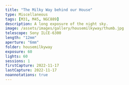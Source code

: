```yaml
---
title: "The Milky Way behind our House"
type: Miscellaneous
tags: [M31, M45, NGC889]
description: A long exposure of the night sky.
image: /assets/images/gallery/housemilkyway/thumb.jpg
telescope: Sony ILCE-6300
length: "12mm"
aperture: "6mm"
folder: housemilkyway
exposure: 60
lights: 60
sessions: 1
firstCapture: 2022-11-17 
lastCapture: 2022-11-17
noannotations: true
---
```

